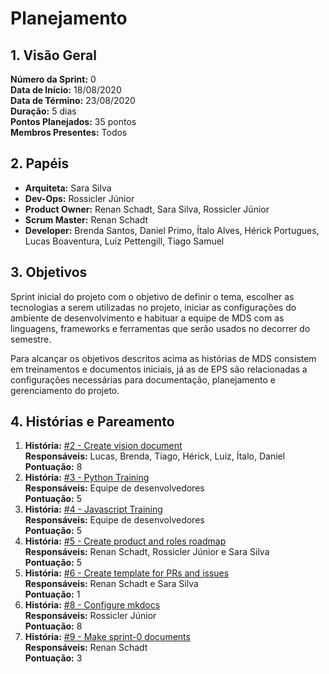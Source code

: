 # Planejamento

## 1. Visão Geral
**Número da Sprint:** 0  
**Data de Início:** 18/08/2020  
**Data de Término:** 23/08/2020  
**Duração:** 5 dias  
**Pontos Planejados:** 35 pontos  
**Membros Presentes:** Todos

## 2. Papéis
* **Arquiteta:** Sara Silva
* **Dev-Ops:** Rossicler Júnior 
* **Product Owner:** Renan Schadt, Sara Silva, Rossicler Júnior
* **Scrum Master:** Renan Schadt
* **Developer:** Brenda Santos, Daniel Primo, Ítalo Alves, Hérick Portugues, Lucas Boaventura, Luiz Pettengill, Tiago Samuel

## 3. Objetivos
Sprint inicial do projeto com o objetivo de definir o tema, escolher as tecnologias a serem utilizadas no projeto, iniciar as configurações do ambiente de desenvolvimento e habituar a equipe de MDS com as linguagens, frameworks e ferramentas que serão usados no decorrer do semestre.

Para alcançar os objetivos descritos acima as histórias de MDS consistem em treinamentos e documentos iniciais, já as de EPS são relacionadas a configurações necessárias para documentação, planejamento e gerenciamento do projeto.

## 4. Histórias e Pareamento

1. **História:** [#2 - Create vision document](https://github.com/fga-eps-mds/2020.1-stay-safe-docs/issues/2)  
**Responsáveis:** Lucas, Brenda, Tiago, Hérick, Luiz, Ítalo, Daniel  
**Pontuação:** 8
2. **História:** [#3 - Python Training](https://github.com/fga-eps-mds/2020.1-stay-safe-docs/issues/3)  
**Responsáveis:** Equipe de desenvolvedores  
**Pontuação:** 5 
3. **História:** [#4 - Javascript Training](https://github.com/fga-eps-mds/2020.1-stay-safe-docs/issues/4)  
**Responsáveis:** Equipe de desenvolvedores  
**Pontuação:** 5 
4. **História:** [#5 - Create product and roles roadmap](https://github.com/fga-eps-mds/2020.1-stay-safe-docs/issues/5)  
**Responsáveis:** Renan Schadt, Rossicler Júnior e Sara Silva  
**Pontuação:** 5     
5. **História:** [#6 - Create template for PRs and issues](https://github.com/fga-eps-mds/2020.1-stay-safe-docs/issues/6)  
**Responsáveis:** Renan Schadt e Sara Silva  
**Pontuação:** 1   
6. **História:** [#8 - Configure mkdocs](https://github.com/fga-eps-mds/2020.1-stay-safe-docs/issues/8)  
**Responsáveis:** Rossicler Júnior   
**Pontuação:** 8   
7. **História:** [#9 - Make sprint-0 documents](https://github.com/fga-eps-mds/2020.1-stay-safe-docs/issues/9)  
**Responsáveis:** Renan Schadt  
**Pontuação:** 3   